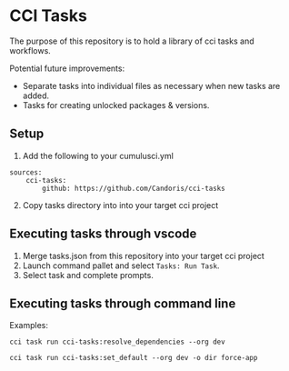 # CCI Tasks

The purpose of this repository is to hold a library of cci tasks and workflows.

Potential future improvements:

- Separate tasks into individual files as necessary when new tasks are added.
- Tasks for creating unlocked packages & versions.

## Setup

1. Add the following to your cumulusci.yml

```
sources:
    cci-tasks:
        github: https://github.com/Candoris/cci-tasks
```

2. Copy tasks directory into into your target cci project

## Executing tasks through vscode

1. Merge tasks.json from this repository into your target cci project
2. Launch command pallet and select `Tasks: Run Task`.
3. Select task and complete prompts.

## Executing tasks through command line

Examples:

```
cci task run cci-tasks:resolve_dependencies --org dev
```

```
cci task run cci-tasks:set_default --org dev -o dir force-app
```

